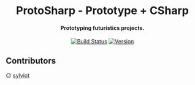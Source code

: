 <h1 align="center">ProtoSharp - Prototype + CSharp </h1>
<h4 align="center">Prototyping futuristics projects.</h4>

<p align="center">
  <a href="https://travis-ci.org/protosharp/core"><img src="https://api.travis-ci.org/protosharp/core.svg?branch=master" alt="Build Status"></a>
  <a href="https://github.com/protosharp/core/releases"><img src="https://img.shields.io/badge/ProtoSharp-v. 0.3-blue.svg" alt="Version"></a>
</p>

## Contributors
:confused: [sylviot](https://sylvio.com)
